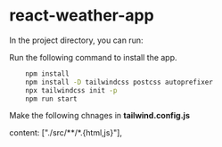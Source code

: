 # react-weather-app

In the project directory, you can run:

Run the following command to install the app.

```sh
    npm install
    npm install -D tailwindcss postcss autoprefixer
    npx tailwindcss init -p
    npm run start
```
Make the following chnages in **tailwind.config.js**

content: ["./src/**/*.{html,js}"],
